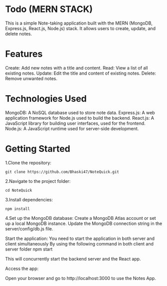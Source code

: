 # Todo (MERN STACK)

This is a simple Note-taking application built with the MERN (MongoDB, Express.js, React.js, Node.js) stack. It allows users to create, update, and delete notes.

# Features
Create: Add new notes with a title and content.
Read: View a list of all existing notes.
Update: Edit the title and content of existing notes.
Delete: Remove unwanted notes.

# Technologies Used
MongoDB: A NoSQL database used to store note data.
Express.js: A web application framework for Node.js used to build the backend.
React.js: A JavaScript library for building user interfaces, used for the frontend.
Node.js: A JavaScript runtime used for server-side development.

# Getting Started

1.Clone the repository:

    git clone https://github.com/Bhaski47/NoteQuick.git

2.Navigate to the project folder:

    cd NoteQuick

3.Install dependencies:

    npm install

4.Set up the MongoDB database:
    Create a MongoDB Atlas account or set up a local MongoDB instance.
    Update the MongoDB connection string in the server/config/db.js file.

Start the application:
  You need to start the application in both server and client simultaneously
  By using the following command in both client and server folder
    npm start

This will concurrently start the backend server and the React app.

Access the app:

Open your browser and go to http://localhost:3000 to use the Notes App.

